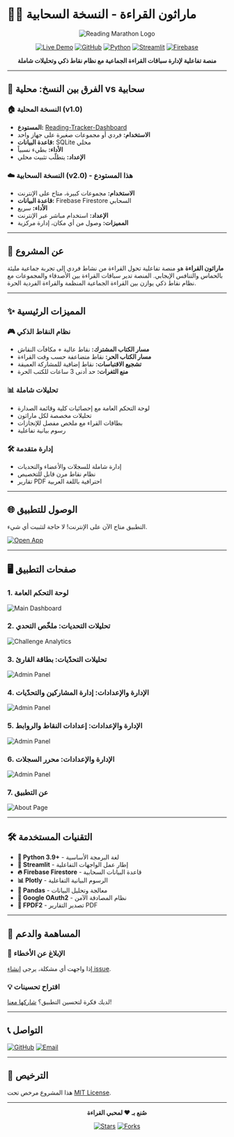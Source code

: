 # 🏃‍♂️ ماراثون القراءة - النسخة السحابية

<div align="center">

![Reading Marathon Logo](images/image0.png)

[![Live Demo](https://img.shields.io/badge/🚀_Live_Demo-Visit_App-brightgreen?style=for-the-badge)](https://your-app-url.streamlit.app)
[![GitHub](https://img.shields.io/badge/GitHub-Repository-black?style=for-the-badge&logo=github)](https://github.com/Ahmad-Nayfeh/Reading-Tracker-Dashboard-Cloud)
[![Python](https://img.shields.io/badge/Python-3.9+-blue?style=for-the-badge&logo=python)](https://www.python.org/)
[![Streamlit](https://img.shields.io/badge/Streamlit-Cloud-red?style=for-the-badge&logo=streamlit)](https://streamlit.io/)
[![Firebase](https://img.shields.io/badge/Firebase-Firestore-orange?style=for-the-badge&logo=firebase)](https://firebase.google.com/)

**منصة تفاعلية لإدارة سباقات القراءة الجماعية مع نظام نقاط ذكي وتحليلات شاملة**

</div>

---

## 🔄 الفرق بين النسخ: محلية vs سحابية

### 🏠 **النسخة المحلية (v1.0)**
- **المستودع:** [Reading-Tracker-Dashboard](https://github.com/Ahmad-Nayfeh/Reading-Tracker-Dashboard)
- **الاستخدام:** فردي أو مجموعات صغيرة على جهاز واحد
- **قاعدة البيانات:** SQLite محلي
- **الأداء:** بطيء نسبياً
- **الإعداد:** يتطلّب تثبيت محلي

### ☁️ **النسخة السحابية (v2.0) - هذا المستودع**
- **الاستخدام:** مجموعات كبيرة، متاح على الإنترنت
- **قاعدة البيانات:** Firebase Firestore السحابي
- **الأداء:** سريع
- **الإعداد:** استخدام مباشر عبر الإنترنت
- **المميزات:** وصول من أي مكان، إدارة مركزية

---

## 🎯 عن المشروع

**ماراثون القراءة** هو منصة تفاعلية تحول القراءة من نشاط فردي إلى تجربة جماعية مليئة بالحماس والتنافس الإيجابي. المنصة تدير سباقات القراءة بين الأصدقاء والمجموعات مع نظام نقاط ذكي يوازن بين القراءة الجماعية المنظمة والقراءة الفردية الحرة.

---

## ✨ المميزات الرئيسية

### 🎮 **نظام النقاط الذكي**
- **مسار الكتاب المشترك:** نقاط عالية + مكافآت النقاش
- **مسار الكتاب الحر:** نقاط متضاعفة حسب وقت القراءة
- **تشجيع الاقتباسات:** نقاط إضافية للمشاركة العميقة
- **منع الثغرات:** حد أدنى 3 ساعات للكتب الحرة

### 📊 **تحليلات شاملة**
- لوحة التحكم العامة مع إحصائيات كلية وقائمة الصدارة
- تحليلات مخصصة لكل ماراثون
- بطاقات القراء مع ملخص مفصل للإنجازات
- رسوم بيانية تفاعلية

### 🛠️ **إدارة متقدمة**
- إدارة شاملة للسجلات والأعضاء والتحديات
- نظام نقاط مرن قابل للتخصيص
- تقارير PDF احترافية باللغة العربية

---

## 🌐 الوصول للتطبيق

التطبيق متاح الآن على الإنترنت! لا حاجة لتثبيت أي شيء.

[![Open App](https://img.shields.io/badge/🔗_افتح_التطبيق-الآن-success?style=for-the-badge)](https://your-app-url.streamlit.app)

---

## 🖥️ صفحات التطبيق

### 1. لوحة التحكم العامة
![Main Dashboard](images/image1.png)

### 2. تحليلات التحديات: ملخّص التحدي
![Challenge Analytics](images/image2.png)

### 3. تحليلات التحدّيات: بطاقة القارئ
![Admin Panel](images/image3.png)

### 4. الإدارة والإعدادات: إدارة المشاركين والتحدّيات
![Admin Panel](images/image4.png)

### 5. الإدارة والإعدادات: إعدادات النقاط والروابط
![Admin Panel](images/image5.png)

### 6. الإدارة والإعدادات: محرر السجلات
![Admin Panel](images/image6.png)

### 7. عن التطبيق
![About Page](images/image7.png)

---

## 🛠️ التقنيات المستخدمة

- **🐍 Python 3.9+** - لغة البرمجة الأساسية
- **🌟 Streamlit** - إطار عمل الواجهات التفاعلية
- **🔥 Firebase Firestore** - قاعدة البيانات السحابية
- **📊 Plotly** - الرسوم البيانية التفاعلية
- **🐼 Pandas** - معالجة وتحليل البيانات
- **🔐 Google OAuth2** - نظام المصادقة الآمن
- **📄 FPDF2** - تصدير التقارير PDF

---

## 🤝 المساهمة والدعم

### 🐛 **الإبلاغ عن الأخطاء**
إذا واجهت أي مشكلة، يرجى [إنشاء issue](https://github.com/Ahmad-Nayfeh/Reading-Tracker-Dashboard-Cloud/issues).

### 💡 **اقتراح تحسينات**
لديك فكرة لتحسين التطبيق؟ [شاركها معنا](https://github.com/Ahmad-Nayfeh/Reading-Tracker-Dashboard-Cloud/discussions)!

---

## 📞 التواصل

[![GitHub](https://img.shields.io/badge/GitHub-Ahmad--Nayfeh-black?style=for-the-badge&logo=github)](https://github.com/Ahmad-Nayfeh)
[![Email](https://img.shields.io/badge/Email-Contact-red?style=for-the-badge&logo=gmail)](mailto:your-email@example.com)

---

## 📄 الترخيص

هذا المشروع مرخص تحت [MIT License](LICENSE).

---

<div align="center">

**صُنع بـ ❤️ لمحبي القراءة**

[![Stars](https://img.shields.io/github/stars/Ahmad-Nayfeh/Reading-Tracker-Dashboard-Cloud?style=social)](https://github.com/Ahmad-Nayfeh/Reading-Tracker-Dashboard-Cloud/stargazers)
[![Forks](https://img.shields.io/github/forks/Ahmad-Nayfeh/Reading-Tracker-Dashboard-Cloud?style=social)](https://github.com/Ahmad-Nayfeh/Reading-Tracker-Dashboard-Cloud/network/members)

</div>